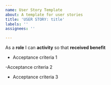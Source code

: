 ```yaml
---
name: User Story Template
about: A template for user stories
title: 'USER STORY: title'
labels: ''
assignees: ''

---
```


As a **role** I can **activity** so that **received benefit**

- Acceptance criteria 1
 
-Acceptance criteria 2

- Acceptance criteria 3
